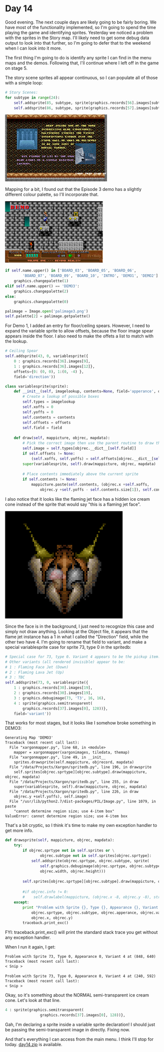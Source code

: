 # Day 14 #

Good evening. The next couple days are likely going to be fairly 
boring. We have most of the functionality implemented, so I'm going to 
spend the time playing the game and identifying sprites. Yesterday we 
noticed a problem with the sprites in the Story map. I'll likely need 
to get some debug data output to look into that further, so I'm going 
to defer that to the weekend when I can look into it more.

The first thing I'm going to do is identify any sprite I can find in 
the menu maps and the demos. Following that, I'll continue where I left 
off in the game on stage 5.

The story scene sprites all appear continuous, so I can populate all of 
those with a simple loop:

```py
# Story Scenes:
for subtype in range(24):
    self.addsprite(85, subtype, sprite(graphics.records[56].images[subtype]))
    self.addsprite(86, subtype, sprite(graphics.records[57].images[subtype]))
```

![day14_3](images/day14_3.png)

Mapping for a bit, I found out that the Episode 3 demo has a slightly 
different colour palette, so I'll incorporate that.

![day14_1](images/day14_1.png)

```py
if self.name.upper() in ['BOARD_03', 'BOARD_05', 'BOARD_06',
        'BOARD_07', 'BOARD_09', 'BOARD_10', 'INTRO', 'DEMO1', 'DEMO2']:
    graphics.changepalette(1)
elif self.name.upper() == 'DEMO3':
    graphics.changepalette(2)
else:
    graphics.changepalette(0)
```

```py
palimage = Image.open('palimage3.png')
self.palette[2] = palimage.getpalette()
```

For Demo 1, I added an entry for floor/ceiling spears. However, I need 
to expand the variable sprite to allow offsets, because the floor image 
spear appears inside the floor. I also need to make the offets a list 
to match with the lookup.

```py
# Ceiling Spear
self.addsprite(43, 0, variablesprite({
    0 : graphics.records[36].images[9],
    1 : graphics.records[36].images[12]},
    offsets={0: (0, 0), 1:(0, -4) },
    field='direction'))
```

```py
class variablesprite(sprite):
    def __init__(self, imagelookup, contents=None, field='apperance', offsets=None):
        # Create a lookup of possible boxes
        self.types = imagelookup
        self.xoffs = 0
        self.yoffs = 0
        self.contents = contents
        self.offsets = offsets
        self.field = field

    def draw(self, mappicture, objrec, mapdata):
        # Pick the correct image then use the parent routine to draw the box
        self.image = self.types[objrec.__dict__[self.field]]
        if self.offsets != None:
            (self.xoffs, self.yoffs) = self.offsets[objrec.__dict__[self.field]]
        super(variablesprite, self).draw(mappicture, objrec, mapdata)

        # Place contents immediately above the current sprite
        if self.contents != None:
            mappicture.paste(self.contents, (objrec.x +self.xoffs,
                objrec.y +self.yoffs - self.contents.size[1]), self.contents)
```

I also notice that it looks like the flaming jet face has a hidden ice 
cream cone instead of the sprite that would say "this is a flaming jet 
face".

![day14_2](images/day14_2.png)

Since the face is in the background, I just need to recognize this case 
and simply not draw anything. Looking at the Object file, it appears 
that the flame jet instance has a 1 in what I called the "Direction" 
field, while the other two have 4. I'm going to rename that field to 
variant, and make a special variablesprite case for sprite 73, type 0 
in the spritedb:

```py
# Special case for 73, type 0. Variant 4 appears to be the pickup item.
# Other variants (all rendered invisible) appear to be:
# 1 : Flaming Face Jet (Down)
# 2 : Flaming Lava Jet (Up)
# 3 : TBC
self.addsprite(73, 0, variablesprite({
    1 : graphics.records[30].images[19],
    2 : graphics.records[30].images[19],
    3 : graphics.debugimage(73, 'T3', 16, 16),
    4 : sprite(graphics.semitransparent(
        graphics.records[37].images[0], 128))},
    field='variant'))
```

That works for most stages, but it looks like I somehow broke something 
in DEMO3:

```
Generating Map 'DEMO3'
Traceback (most recent call last):
  File "xargonmapper.py", line 68, in <module>
    mapper = xargonmapper(xargonimages, tiledata, themap)
  File "xargonmapper.py", line 49, in __init__
    sprites.drawsprite(self.mappicture, objrecord, mapdata)
  File "/data/Projects/Xargon/spritedb.py", line 196, in drawsprite
    self.sprites[objrec.sprtype][objrec.subtype].draw(mappicture, objrec, mapdata)
  File "/data/Projects/Xargon/spritedb.py", line 255, in draw
    super(variablesprite, self).draw(mappicture, objrec, mapdata)
  File "/data/Projects/Xargon/spritedb.py", line 226, in draw
    objrec.y +self.yoffs), self.image)
  File "/usr/lib/python2.7/dist-packages/PIL/Image.py", line 1079, in paste
    "cannot determine region size; use 4-item box"
ValueError: cannot determine region size; use 4-item box
```

That's a bit cryptic, so I think it's time to make my own exception handler to get more info.

```py
def drawsprite(self, mappicture, objrec, mapdata):
    try:
        if objrec.sprtype not in self.sprites or \
                objrec.subtype not in self.sprites[objrec.sprtype]:
            self.addsprite(objrec.sprtype, objrec.subtype, sprite(
                self.graphics.debugimage(objrec.sprtype, objrec.subtype,
                objrec.width, objrec.height)))

        self.sprites[objrec.sprtype][objrec.subtype].draw(mappicture, objrec, mapdata)

        #if objrec.info != 0:
        #    self.drawlabel(mappicture, (objrec.x -8, objrec.y -8), str(objrec.info))
    except:
        print "Problem with Sprite {}, Type {}, Appearance {}, Variant {} at ({}, {})".format(
            objrec.sprtype, objrec.subtype, objrec.apperance, objrec.variant,
            objrec.x, objrec.y)
        traceback.print_exc()
```

FYI: traceback.print_exc() will print the standard stack trace you get 
without any exception handler.

When I run it again, I get:

```
Problem with Sprite 73, Type 0, Appearance 0, Variant 4 at (848, 640)
Traceback (most recent call last):
< Snip >

Problem with Sprite 73, Type 0, Appearance 0, Variant 4 at (240, 592)
Traceback (most recent call last):
< Snip >
```

Okay, so it's something about the NORMAL semi-transparent ice cream 
cone. Let's look at that line.

```py
4 : sprite(graphics.semitransparent(
                graphics.records[37].images[0], 128))},
```

Gah, I'm declaring a sprite inside a variable sprite declaration! I 
should just be passing the semi-transparent image in directly. Fixing 
now.

And that's everything I can access from the main menu. I think I'll 
stop for today. [day14.zip][day14] is available.

[day14]: http://www.zerker.ca/misc/xargon/day14.zip
